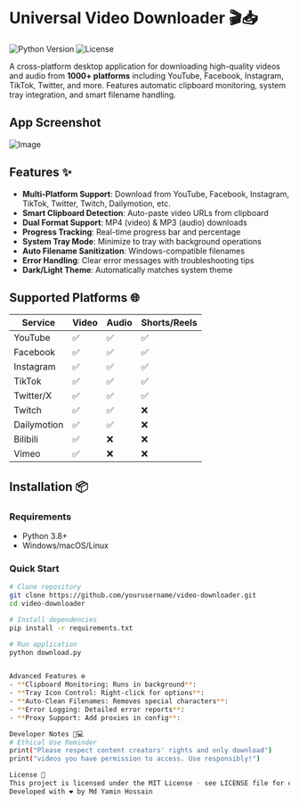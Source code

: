 # Universal Video Downloader 🎬📥

![Python Version](https://img.shields.io/badge/python-3.8%2B-blue)
![License](https://img.shields.io/badge/license-MIT-green)

A cross-platform desktop application for downloading high-quality videos and audio from **1000+ platforms** including YouTube, Facebook, Instagram, TikTok, Twitter, and more. Features automatic clipboard monitoring, system tray integration, and smart filename handling.

## App Screenshot
![Image](https://github.com/user-attachments/assets/528fa1ca-f9b9-4215-ae96-14b58b9acdba)

## Features ✨

- **Multi-Platform Support**: Download from YouTube, Facebook, Instagram, TikTok, Twitter, Twitch, Dailymotion, etc.
- **Smart Clipboard Detection**: Auto-paste video URLs from clipboard
- **Dual Format Support**: MP4 (video) & MP3 (audio) downloads
- **Progress Tracking**: Real-time progress bar and percentage
- **System Tray Mode**: Minimize to tray with background operations
- **Auto Filename Sanitization**: Windows-compatible filenames
- **Error Handling**: Clear error messages with troubleshooting tips
- **Dark/Light Theme**: Automatically matches system theme

## Supported Platforms 🌐

| Service       | Video | Audio | Shorts/Reels |
|---------------|-------|-------|--------------|
| YouTube       | ✅    | ✅    | ✅           |
| Facebook      | ✅    | ✅    | ✅           |
| Instagram     | ✅    | ✅    | ✅           |
| TikTok        | ✅    | ✅    | ✅           |
| Twitter/X     | ✅    | ✅    | ✅           |
| Twitch        | ✅    | ✅    | ❌           |
| Dailymotion   | ✅    | ✅    | ❌           |
| Bilibili      | ✅    | ❌    | ❌           |
| Vimeo         | ✅    | ❌    | ❌           |

## Installation 📦

### Requirements
- Python 3.8+
- Windows/macOS/Linux

### Quick Start
```bash
# Clone repository
git clone https://github.com/yourusername/video-downloader.git
cd video-downloader

# Install dependencies
pip install -r requirements.txt

# Run application
python download.py


Advanced Features ⚙️
- **Clipboard Monitoring: Runs in background**:
- **Tray Icon Control: Right-click for options**:
- **Auto-Clean Filenames: Removes special characters**:
- **Error Logging: Detailed error reports**:
- **Proxy Support: Add proxies in config**:

Developer Notes 👨💻
# Ethical Use Reminder
print("Please respect content creators' rights and only download")
print("videos you have permission to access. Use responsibly!")

License 📄
This project is licensed under the MIT License - see LICENSE file for details
Developed with ❤️ by Md Yamin Hossain
